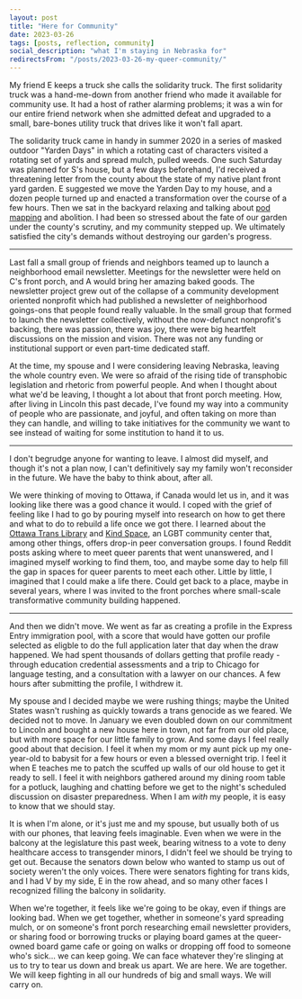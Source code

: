 ```yaml
---
layout: post
title: "Here for Community"
date: 2023-03-26
tags: [posts, reflection, community]
social_description: "what I'm staying in Nebraska for"
redirectsFrom: "/posts/2023-03-26-my-queer-community/"
---
```


My friend E keeps a truck she calls the solidarity truck. The first solidarity truck was a hand-me-down from another friend who made it available for community use. It had a host of rather alarming problems; it was a win for our entire friend network when she admitted defeat and upgraded to a small, bare-bones utility truck that drives like it won't fall apart. 

The solidarity truck came in handy in summer 2020 in a series of masked outdoor "Yarden Days" in which a rotating cast of characters visited a rotating set of yards and spread mulch, pulled weeds. One such Saturday was planned for S's house, but a few days beforehand, I'd received a threatening letter from the county about the state of my native plant front yard garden. E suggested we move the Yarden Day to my house, and a dozen people turned up and enacted a transformation over the course of a few hours. Then we sat in the backyard relaxing and talking about [pod mapping](https://batjc.wordpress.com/resources/pods-and-pod-mapping-worksheet/) and abolition. I had been so stressed about the fate of our garden under the county's scrutiny, and my community stepped up. We ultimately satisfied the city's demands without destroying our garden's progress. 

<hr/>

Last fall a small group of friends and neighbors teamed up to launch a neighborhood email newsletter. Meetings for the newsletter were held on C's front porch, and A would bring her amazing baked goods. The newsletter project grew out of the collapse of a community development oriented nonprofit which had published a newsletter of neighborhood goings-ons that people found really valuable. In the small group that formed to launch the newsletter collectively, without the now-defunct nonprofit's backing, there was passion, there was joy, there were big heartfelt discussions on the mission and vision. There was not any funding or institutional support or even part-time dedicated staff.

At the time, my spouse and I were considering leaving Nebraska, leaving the whole country even. We were so afraid of the rising tide of transphobic legislation and rhetoric from powerful people. And when I thought about what we'd be leaving, I thought a lot about that front porch meeting. How, after living in Lincoln this past decade, I've found my way into a community of people who are passionate, and joyful, and often taking on more than they can handle, and willing to take initiatives for the community we want to see instead of waiting for some institution to hand it to us.

<hr/>

I don't begrudge anyone for wanting to leave. I almost did myself, and though it's not a plan now, I can't definitively say my family won't reconsider in the future. We have the baby to think about, after all. 

We were thinking of moving to Ottawa, if Canada would let us in, and it was looking like there was a good chance it would. I coped with the grief of feeling like I had to go by pouring myself into research on how to get there and what to do to rebuild a life once we got there. I learned about the [Ottawa Trans Library](https://ottawatranslibrary.ca/) and [Kind Space](https://www.kindspace.ca/), an LGBT community center that, among other things, offers drop-in peer conversation groups. I found Reddit posts asking where to meet queer parents that went unanswered, and I imagined myself working to find them, too, and maybe some day to help fill the gap in spaces for queer parents to meet each other. Little by little, I imagined that I could make a life there. Could get back to a place, maybe in several years, where I was invited to the front porches where small-scale transformative community building happened. 

<hr/>

And then we didn't move. We went as far as creating a profile in the Express Entry immigration pool, with a score that would have gotten our profile selected as eligble to do the full application later that day when the draw happened. We had spent thousands of dollars getting that profile ready - through education credential assessments and a trip to Chicago for language testing, and a consultation with a lawyer on our chances. A few hours after submitting the profile, I withdrew it. 

My spouse and I decided maybe we were rushing things; maybe the United States wasn't rushing as quickly towards a trans genocide as we feared. We decided not to move. In January we even doubled down on our commitment to Lincoln and bought a new house here in town, not far from our old place, but with more space for our little family to grow. And some days I feel really good about that decision. I feel it when my mom or my aunt pick up my one-year-old to babysit for a few hours or even a blessed overnight trip. I feel it when E teaches me to patch the scuffed up walls of our old house to get it ready to sell. I feel it with neighbors gathered around my dining room table for a potluck, laughing and chatting before we get to the night's scheduled discussion on disaster preparedness. When I am _with_ my people, it is easy to know that we should stay.

It is when I'm alone, or it's just me and my spouse, but usually both of us with our phones, that leaving feels imaginable. Even when we were in the balcony at the legislature this past week, bearing witness to a vote to deny healthcare access to transgender minors, I didn't feel we should be trying to get out. Because the senators down below who wanted to stamp us out of society weren't the only voices. There were senators fighting for trans kids, and I had V by my side, E in the row ahead, and so many other faces I recognized filling the balcony in solidarity. 

When we're together, it feels like we're going to be okay, even if things are looking bad. When we get together, whether in someone's yard spreading mulch, or on someone's front porch researching email newsletter providers, or sharing food or borrowing trucks or playing board games at the queer-owned board game cafe or going on walks or dropping off food to someone who's sick... we can keep going. We can face whatever they're slinging at us to try to tear us down and break us apart. We are here. We are together. We will keep fighting in all our hundreds of big and small ways. We will carry on. 


